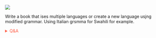 
![](https://giffiles.alphacoders.com/339/33944.gif)

Write a book that ises multiple languages or create a new language usjng modified grammar. Using Italian grsmma for Swahili for example.

<span style='color:#ff5d46;'>

<details markdown='1'><summary>Q&A</summary>

![](https://i.redd.it/dh8cwxg8b8w61.png)

</details>

</span>
